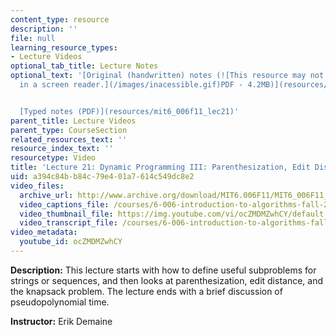 ```yaml
---
content_type: resource
description: ''
file: null
learning_resource_types:
- Lecture Videos
optional_tab_title: Lecture Notes
optional_text: '[Original (handwritten) notes (![This resource may not render correctly
  in a screen reader.](/images/inacessible.gif)PDF - 4.2MB)](resources/mit6_006f11_lec21_orig)


  [Typed notes (PDF)](resources/mit6_006f11_lec21)'
parent_title: Lecture Videos
parent_type: CourseSection
related_resources_text: ''
resource_index_text: ''
resourcetype: Video
title: 'Lecture 21: Dynamic Programming III: Parenthesization, Edit Distance, Knapsack'
uid: a394c84b-b84c-79e4-01a7-614c549dc8e2
video_files:
  archive_url: http://www.archive.org/download/MIT6.006F11/MIT6_006F11_lec21_300k.mp4
  video_captions_file: /courses/6-006-introduction-to-algorithms-fall-2011/01e094b0403b556e856ea00f0ab86a0a_ocZMDMZwhCY.vtt
  video_thumbnail_file: https://img.youtube.com/vi/ocZMDMZwhCY/default.jpg
  video_transcript_file: /courses/6-006-introduction-to-algorithms-fall-2011/76f04a14b5c609e5157e7423ab083821_ocZMDMZwhCY.pdf
video_metadata:
  youtube_id: ocZMDMZwhCY
---
```


**Description:** This lecture starts with how to define useful subproblems for strings or sequences, and then looks at parenthesization, edit distance, and the knapsack problem. The lecture ends with a brief discussion of pseudopolynomial time.

**Instructor:** Erik Demaine